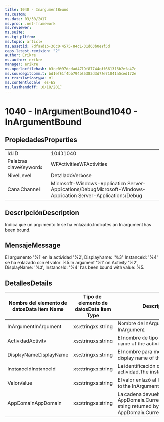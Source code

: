 ```yaml
---
title: 1040 - InArgumentBound
ms.custom: 
ms.date: 03/30/2017
ms.prod: .net-framework
ms.reviewer: 
ms.suite: 
ms.tgt_pltfrm: 
ms.topic: article
ms.assetid: 7dfaad1b-36c0-4575-84c1-31d63b0eaf5d
caps.latest.revision: "2"
author: Erikre
ms.author: erikre
manager: erikre
ms.openlocfilehash: b3ce0997dcdad4779f87744edf661316b2efa47c
ms.sourcegitcommit: bd1ef61f4bb794b25383d3d72e71041a5ced172e
ms.translationtype: MT
ms.contentlocale: es-ES
ms.lasthandoff: 10/18/2017
---
```

# <a name="1040---inargumentbound"></a><span data-ttu-id="36598-102">1040 - InArgumentBound</span><span class="sxs-lookup"><span data-stu-id="36598-102">1040 - InArgumentBound</span></span>
## <a name="properties"></a><span data-ttu-id="36598-103">Propiedades</span><span class="sxs-lookup"><span data-stu-id="36598-103">Properties</span></span>  
  
|||  
|-|-|  
|<span data-ttu-id="36598-104">Id.</span><span class="sxs-lookup"><span data-stu-id="36598-104">ID</span></span>|<span data-ttu-id="36598-105">1040</span><span class="sxs-lookup"><span data-stu-id="36598-105">1040</span></span>|  
|<span data-ttu-id="36598-106">Palabras clave</span><span class="sxs-lookup"><span data-stu-id="36598-106">Keywords</span></span>|<span data-ttu-id="36598-107">WFActivities</span><span class="sxs-lookup"><span data-stu-id="36598-107">WFActivities</span></span>|  
|<span data-ttu-id="36598-108">Nivel</span><span class="sxs-lookup"><span data-stu-id="36598-108">Level</span></span>|<span data-ttu-id="36598-109">Detallado</span><span class="sxs-lookup"><span data-stu-id="36598-109">Verbose</span></span>|  
|<span data-ttu-id="36598-110">Canal</span><span class="sxs-lookup"><span data-stu-id="36598-110">Channel</span></span>|<span data-ttu-id="36598-111">Microsoft-Windows-Application Server-Applications/Debug</span><span class="sxs-lookup"><span data-stu-id="36598-111">Microsoft-Windows-Application Server-Applications/Debug</span></span>|  
  
## <a name="description"></a><span data-ttu-id="36598-112">Descripción</span><span class="sxs-lookup"><span data-stu-id="36598-112">Description</span></span>  
 <span data-ttu-id="36598-113">Indica que un argumento In se ha enlazado.</span><span class="sxs-lookup"><span data-stu-id="36598-113">Indicates an In argument has been bound.</span></span>  
  
## <a name="message"></a><span data-ttu-id="36598-114">Mensaje</span><span class="sxs-lookup"><span data-stu-id="36598-114">Message</span></span>  
 <span data-ttu-id="36598-115">El argumento '%1' en la actividad '%2', DisplayName: '%3', InstanceId: '%4' se ha enlazado con el valor: %5.</span><span class="sxs-lookup"><span data-stu-id="36598-115">In argument '%1' on Activity '%2', DisplayName: '%3', InstanceId: '%4' has been bound with value: %5.</span></span>  
  
## <a name="details"></a><span data-ttu-id="36598-116">Detalles</span><span class="sxs-lookup"><span data-stu-id="36598-116">Details</span></span>  
  
|<span data-ttu-id="36598-117">Nombre del elemento de datos</span><span class="sxs-lookup"><span data-stu-id="36598-117">Data Item Name</span></span>|<span data-ttu-id="36598-118">Tipo del elemento de datos</span><span class="sxs-lookup"><span data-stu-id="36598-118">Data Item Type</span></span>|<span data-ttu-id="36598-119">Descripción</span><span class="sxs-lookup"><span data-stu-id="36598-119">Description</span></span>|  
|--------------------|--------------------|-----------------|  
|<span data-ttu-id="36598-120">InArgument</span><span class="sxs-lookup"><span data-stu-id="36598-120">InArgument</span></span>|<span data-ttu-id="36598-121">xs:string</span><span class="sxs-lookup"><span data-stu-id="36598-121">xs:string</span></span>|<span data-ttu-id="36598-122">Nombre de InArgument.</span><span class="sxs-lookup"><span data-stu-id="36598-122">The name of the InArgument.</span></span>|  
|<span data-ttu-id="36598-123">Actividad</span><span class="sxs-lookup"><span data-stu-id="36598-123">Activity</span></span>|<span data-ttu-id="36598-124">xs:string</span><span class="sxs-lookup"><span data-stu-id="36598-124">xs:string</span></span>|<span data-ttu-id="36598-125">El nombre de tipo de la actividad.</span><span class="sxs-lookup"><span data-stu-id="36598-125">The type name of the activity.</span></span>|  
|<span data-ttu-id="36598-126">DisplayName</span><span class="sxs-lookup"><span data-stu-id="36598-126">DisplayName</span></span>|<span data-ttu-id="36598-127">xs:string</span><span class="sxs-lookup"><span data-stu-id="36598-127">xs:string</span></span>|<span data-ttu-id="36598-128">El nombre para mostrar de la actividad.</span><span class="sxs-lookup"><span data-stu-id="36598-128">The display name of the activity.</span></span>|  
|<span data-ttu-id="36598-129">InstanceId</span><span class="sxs-lookup"><span data-stu-id="36598-129">InstanceId</span></span>|<span data-ttu-id="36598-130">xs:string</span><span class="sxs-lookup"><span data-stu-id="36598-130">xs:string</span></span>|<span data-ttu-id="36598-131">La identificación de instancia de la actividad.</span><span class="sxs-lookup"><span data-stu-id="36598-131">The instance id of the activity.</span></span>|  
|<span data-ttu-id="36598-132">Valor</span><span class="sxs-lookup"><span data-stu-id="36598-132">Value</span></span>|<span data-ttu-id="36598-133">xs:string</span><span class="sxs-lookup"><span data-stu-id="36598-133">xs:string</span></span>|<span data-ttu-id="36598-134">El valor enlazó al InArgument.</span><span class="sxs-lookup"><span data-stu-id="36598-134">The value bound to the InArgument.</span></span>|  
|<span data-ttu-id="36598-135">AppDomain</span><span class="sxs-lookup"><span data-stu-id="36598-135">AppDomain</span></span>|<span data-ttu-id="36598-136">xs:string</span><span class="sxs-lookup"><span data-stu-id="36598-136">xs:string</span></span>|<span data-ttu-id="36598-137">La cadena devuelta por AppDomain.CurrentDomain.FriendlyName.</span><span class="sxs-lookup"><span data-stu-id="36598-137">The string returned by AppDomain.CurrentDomain.FriendlyName.</span></span>|
